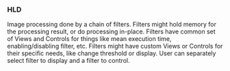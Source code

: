 ### HLD

Image processing done by a chain of filters. Filters might hold memory for the processing result, or
do processing in-place. Filters have common set of Views and Controls for things like mean execution
time, enabling/disabling filter, etc. Filters might have custom Views or Controls for their specific
needs, like change threshold or display. User can separately select filter to display and a filter
to control.